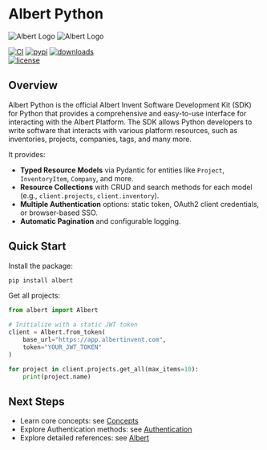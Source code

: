 # Albert Python

<div class="logo-wrapper">
  <img src="assets/Wordmark_White.png" class="logo only-dark" alt="Albert Logo">
  <img src="assets/Wordmark_Black.png" class="logo only-light" alt="Albert Logo">
</div>

[![CI](https://img.shields.io/circleci/build/github/albert-labs/albert-python/main?label=CI)](https://app.circleci.com/pipelines/github/albert-labs/albert-python?branch=main)
[![pypi](https://img.shields.io/pypi/v/albert.svg)](https://pypi.python.org/pypi/albert)
[![downloads](https://img.shields.io/pypi/dm/albert.svg)](https://pypi.org/project/albert/)<br>
[![license](https://img.shields.io/github/license/albert-labs/albert-python.svg)](https://github.com/albert-labs/albert-python/blob/main/LICENSE)

## Overview

Albert Python is the official Albert Invent Software Development Kit (SDK) for Python
that provides a comprehensive and easy-to-use interface for interacting with the Albert Platform.
The SDK allows Python developers to write software that interacts with various platform resources,
such as inventories, projects, companies, tags, and many more.

It provides:

- **Typed Resource Models** via Pydantic for entities like `Project`, `InventoryItem`, `Company`, and more.
- **Resource Collections** with CRUD and search methods for each model (e.g., `client.projects`, `client.inventory`).
- **Multiple Authentication** options: static token, OAuth2 client credentials, or browser-based SSO.
- **Automatic Pagination** and configurable logging.

## Quick Start

Install the package:

```bash
pip install albert
```

Get all projects:

```python
from albert import Albert

# Initialize with a static JWT token
client = Albert.from_token(
    base_url="https://app.albertinvent.com",
    token="YOUR_JWT_TOKEN"
)

for project in client.projects.get_all(max_items=10):
    print(project.name)
```

## Next Steps

- Learn core concepts: see [Concepts](concepts.md)
- Explore Authentication methods: see [Authentication](authentication.md)
- Explore detailed references: see [Albert](albert.md)
